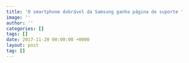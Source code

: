 ```yaml
---
title: 'O smartphone dobrável da Samsung ganha página de suporte '
image: ''
author: ''
categories: []
tags: []
date: 2017-11-20 00:00:00 +0000
layout: post
tag: []
---
```

